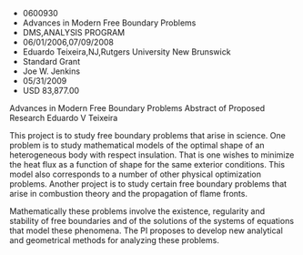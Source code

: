 
* 0600930
* Advances in Modern Free Boundary Problems
* DMS,ANALYSIS PROGRAM
* 06/01/2006,07/09/2008
* Eduardo Teixeira,NJ,Rutgers University New Brunswick
* Standard Grant
* Joe W. Jenkins
* 05/31/2009
* USD 83,877.00

Advances in Modern Free Boundary Problems Abstract of Proposed Research Eduardo
V Teixeira

This project is to study free boundary problems that arise in science. One
problem is to study mathematical models of the optimal shape of an heterogeneous
body with respect insulation. That is one wishes to minimize the heat flux as a
function of shape for the same exterior conditions. This model also corresponds
to a number of other physical optimization problems. Another project is to study
certain free boundary problems that arise in combustion theory and the
propagation of flame fronts.

Mathematically these problems involve the existence, regularity and stability
of free boundaries and of the solutions of the systems of equations that model
these phenomena. The PI proposes to develop new analytical and geometrical
methods for analyzing these problems.


















